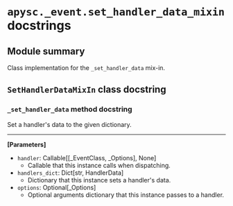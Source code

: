 # `apysc._event.set_handler_data_mixin` docstrings

## Module summary

Class implementation for the `_set_handler_data` mix-in.

## `SetHandlerDataMixIn` class docstring

### `_set_handler_data` method docstring

Set a handler's data to the given dictionary.<hr>

**[Parameters]**

- `handler`: Callable[[_EventClass, _Options], None]
  - Callable that this instance calls when dispatching.
- `handlers_dict`: Dict[str, HandlerData]
  - Dictionary that this instance sets a handler's data.
- `options`: Optional[_Options]
  - Optional arguments dictionary that this instance passes to a handler.
